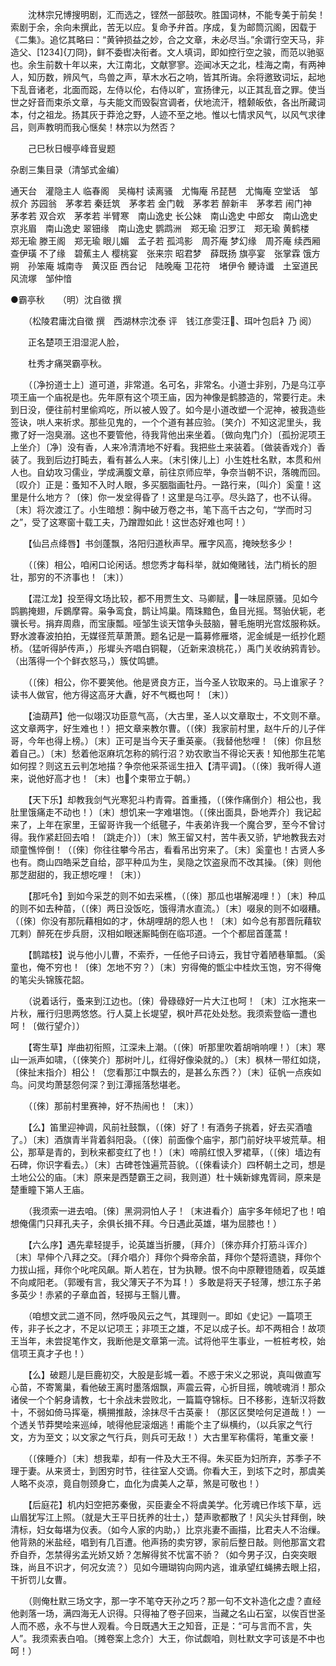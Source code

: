 <!-- { "loadSidebar": true } -->
　　沈林宗兄博搜明剧，汇而选之，铿然一部鼓吹。胜国词林，不能专美于前矣！索剧于余，余向未撰此，苦无以应。复命予弁首。序成，复为邮筒沉阁，因载于《二集》。追忆其略曰：“黄钟损益之妙，合之文章，未必尽当。”余谓行空天马，非造父、[1234]{刀冏}，鲜不委辔决衔者。文人填词，即如控行空之骏，而范以驰驱也。余生前数十年以来，大江南北，文献寥寥。迩闻冰天之北，桂海之南，有两神人，知历数，辨风气，鸟兽之声，草木水石之响，皆其所诲。余将邀致词坛，起地下乱音诸老，北面而跽，左侍以伦，右侍以旷，宣扬律元，以正其乱音之罪。使当世之好音而束杀文章，与夫能文而毁裂宫调者，伏地流汗，稽颡皈依，各出所藏词本，付之祖龙。扬其灰于莽沧之野，人迹不至之地。惟以七情求风气，以风气求律吕，则声教明而我心惬矣！林宗以为然否？ 

　　己巳秋日幔亭峰音叟题

杂剧三集目录（清邹式金编）

通天台　灌隐主人
临春阁　吴梅村
读离骚　尤悔庵
吊琵琶　尤悔庵
空堂话　邹叔介
苏园翁　茅孝若
秦廷筑　茅孝若
金门戟　茅孝若
醉新丰　茅孝若
闹门神　茅孝若
双合欢　茅孝若
半臂寒　南山逸史
长公妹　南山逸史
中郎女　南山逸史
京兆眉　南山逸史
翠钿缘　南山逸史
鹦鹉洲　郑无瑜
汨罗江　郑无瑜
黄鹤楼　郑无瑜
滕王阁　郑无瑜
眼儿媚　孟子若
孤鸿影　周芥庵
梦幻缘　周芥庵
续西厢　查伊璜
不了缘　碧蕉主人
樱桃宴　张来宗
昭君梦　薛既扬
旗亭宴　张掌霖
饿方朔　孙笨庵
城南寺　黄汉臣
西台记　陆晚庵
卫花符　堵伊令
鲠诗谶　土室道民
风流塚　邹仲愔




●霸亭秋　　（明）沈自徵 撰 

　　（松陵君庸沈自徵 撰　西湖林宗沈泰 评　钱江彦雯汪、珥叶包启衤乃 阅） 

　　正名楚项王泪湿泥人脸， 

　　杜秀才痛哭霸亭秋。 

　　（〔净扮道士上〕道可道，非常道。名可名，非常名。小道士非别，乃是乌江亭项王庙一个庙祝是也。先年原有这个项王庙，因为神像是鹤膝造的，常要行走。未到日没，便往前村里偷鸡吃，所以被人毁了。如今是小道改塑一个泥神，被我造些签诀，哄人来祈求。那些见鬼的，一个个道有甚应验。〔笑介〕不知这泥里头，我撒了好一泡臭溺。这也不要管他，待我背他出来坐着。〔做向鬼门介〕〔孤扮泥项王上坐介〕〔净〕没有香，人来冷清清地不好看。我把些土来装着。〔做装香戏介〕香装了。我到后边打盹去，看有甚么人来。〔末引倈儿上〕小生姓杜名默，本贯和州人也。自幼攻习儒业，学成满腹文章，前往京师应举，争奈当朝不识，落魄而回。〔叹介〕正是：蚤知不入时人眼，多买胭脂画牡丹。一路行来，〔叫介〕奚童！这里是什么地方？〔倈〕你一发坌得昏了！这里是乌江亭。尽头路了，也不认得。〔末〕将次渡江了。小生暗想：胸中破万卷之书，笔下高千古之句，“学而时习之”，受了这寒窗十载工夫，乃蹭蹬如此！这世态好难也呵！） 

　　【仙吕点绛唇】书剑蓬飘，洛阳归道秋声早。雁字风高，掩映愁多少！ 

　　（〔倈〕相公，咱闲口论闲话。想您秀才每科举，就如俺赌钱，法门梢长的胆壮，那穷的不济事也！〔末〕） 

　　【混江龙】投至得文场比较，都不用贾生文、马卿赋，一味屈原骚。见如今鹍鹏掩翅，斥鷃摩霄。枭争鸾食，鹊让鸠巢。隋珠黯色，鱼目光摇。驽骀伏轭，老骥长号。捐弃周鼎，而宝康瓢。哑邹生谈天馆争头鼓脑，瞽毛施明光宫炫服称妖。野水渡春波拍拍，无媒径荒草萧萧。题名记是一篇募修雁塔，泥金缄是一纸抄化题桥。（猛听得胪传声，）彤墀头齐唱白铜鞮，（近新来浪桃花，）禹门关收纳鸦青钞。（出落得一个个鲜衣怒马，）簇仗鸣镳。 

　　（〔倈〕相公，你不要笑他。他是贤良方正，当今圣人钦取来的。马上谁家子？读书人做官，他方得这高牙大纛，好不气概也呵！〔末〕） 

　　【油葫芦】他一似翊汉功臣意气高，（大古里，圣人以文章取士，不文则不章。这文章两字，好生难也！）把文章来教尔曹。（〔倈〕我家前村里，赵牛斤的儿子伴哥，今年也得上榜。）〔末〕正可是当今天子重英豪。（我替他愁哩！〔倈〕你且愁着自己。）〔末〕愁着他沤麻坑怎称的鹓行沼？劝农歌当不得论天表！知他那生花笔如何捏？则这五云判怎地描？争奈他采茶谣生扭入【清平调】。（〔倈〕我听得人道来，说他好高才也！〔末〕也个束带立于朝。） 

　　【天下乐】却教我剑气光寒犯斗杓青霄。首重搔，（〔倈作痛倒介〕相公也，我肚里饿痛走不动也！）〔末〕想饥来一字难堪饱。（〔倈出面具，卧地弄介〕我记起来了，上年在家里，王留哥许我一个纸毽子，牛表弟许我一个魔合罗，至今不曾讨得。我作紧赶回去咱！〔跳走介〕）〔末〕煞王留又村，苦牛表又骄，铲地教我去对顽童憔悴倒！（〔倈〕你往往攀今吊古，看看吊出穷来了。〔末〕奚童也！古贤人多也有。商山四皓采芝自给，邵平种瓜为生，吴隐之饮盗泉而不改其操。〔倈〕则他那芝甜甜的，我正想吃哩！〔末〕） 

　　【那吒令】到如今采芝的则不如去采樵，（〔倈〕那瓜也堪解渴哩！）〔末〕种瓜的则不如去种苗，（〔倈〕两日没饭吃，饿得清水直流。）〔末〕啜泉的则不如啜糟。（〔倈〕你没有那阮藉相如的才，休胡哩胡的怨人也！〔末〕如今总有那晋阮藉软兀剌）醉死在步兵厨，汉相如眼迷厮盹倒在临邛道。一个个都屈首蓬蒿！ 

　　【鹊踏枝】说与他小儿曹，不索乔，一任他子曰诗云，我甘守着陋巷箪瓢。（奚童也，俺不穷也！〔倈〕怎地不穷？）〔末〕穷得俺的甑尘中桂炊玉饱，穷不得俺的笔尖头锦簇花韶。 

　　（说着话行，蚤来到江边也。〔倈〕骨碌碌好一片大江也呵！〔末〕江水拖来一片秋，雁行归思两悠悠。行人莫上长堤望，枫叶芦花处处愁。我须索登临一遭也呵！〔做行望介〕） 

　　【寄生草】岸曲初衔照，江深未上潮。（〔倈〕听那里吹着胡哨响哩！）〔末〕寒山一派声如啸，（〔倈笑介〕那树叶儿，红得好像染就的。）〔末〕枫林一带红如烧，〔倈扯末指介〕相公！（您看那江中飘去的，是甚么东西？）〔末〕征帆一点疾如鸟。问灵均萧瑟怨何深？到江潭摇落愁堪老。 

　　（〔倈〕那前村里赛神，好不热闹也！〔末〕） 

　　【么】笛里迎神调，风前社鼓飘，（〔倈〕好了！有酒务子挑着，好去买酒嗑了。）〔末〕酒旗青半背着斜阳袅。（〔倈〕前面像个庙宇，那门前好块平坡荒草。相公，那草是青的，到秋来都变红了也！）〔末〕啼鹃红恨入罗裙草，（〔倈〕墙边有石碑，你识字看去。）〔末〕古碑苍蚀遍荒苔貌。（〔倈看读介〕四杯朝土之司，想是土地公公的庙。〔末〕原来是西楚霸王之祠，我则道）杜十姨新嫁鬼胥祠，原来是楚重瞳下第人王庙。 

　　（我须索一进去咱。〔倈〕黑洞洞怕人子！〔末进看介〕庙宇多年倾圯了也！咱想俺儒门只拜孔夫子，余俱长揖不拜。今日遇此英雄，堪为屈膝也！） 

　　【六么序】遇先辈轻提手，论英雄当折腰，〔拜介〕〔倈亦拜介打筋斗诨介〕〔末〕早伸个八拜之交。〔拜介唱介〕拜你个舜帝余苗，拜你个楚将遗骁，拜你个力拔山摇，拜你个叱咤风飙。斯人若在，甘为执鞭。恨不向中原鞭镫随着，叹英雄不向咸阳老。（郭暧有言，我父薄天子不为耳！）多敢是将天子轻薄，想江东子弟多英少！赤紧的子章血首，轻掷与王翳儿曹。 

　　（咱想文武二道不同，然呼吸风云之气，其理则一。即如《史记》一篇项王传，非子长之才，不足以记项王；非项王之雄，不足以成子长。却不两相合！故项王当年，未尝捉笔作文，我断他是文章第一流。试将他平生事业，一桩桩考校，始信项王真才子也！） 

　　【么】破题儿是巨鹿初交，大股是彭城一着。不惑于宋义之邪说，真叫做直写心苗，不寄篱巢，看他破王离时墨落烟飘，声震云霄，心折目摇，魄唬魂消！那众诸侯一个个躬身请教，七十余战未尝败北，一篇篇夺锦标。日不移影，连斩汉将数十，不弱如倚马挥毫，横搠推敲，涂抹尽千古英豪！（那区区樊哙何足道哉！）一个透关节莽樊哙来巡绰，唬得他屁滚烟逃！甫能个主了纵横约，（以兵家之气行文，方为至文；以文家之气行兵，则兵可无敌！）大古里军称儒将，笔重文豪！ 

　　（〔倈睡介〕〔末〕想我辈，却有一件及大王不得。朱买臣为妇所弃，苏季子不理于妻。从来贤士，到困穷时节，往往室人交谪。你看大王，到垓下之时，那虞美人略不炎凉，竟自刎颈身亡，血化为虞美人之草，煞是可敬也！） 

　　【后庭花】机内妇空把苏秦傲，买臣妻全不将虞美学。化芳魂已作垓下草，远山眉犹写江上照。（就是大王平日抚养的壮士，）楚声歌都散了！风尖头甘拜倒，映清标，妇女每堪为仪表。（如今人家的内助，）比京兆妻不画描，比君夫人不治缫。他背熟的米盐经，唱到有几百遭。他声扬的卖穷锣，家前后整日敲。则他那富文君乔自乔，怎禁得劣孟光娇又娇？怎解得贫不忧富不骄？（如今男子汉，白突突眼珠，尚且不识才，何况女流？）见如今珊瑚钩向网内逃，谁承望红蝇拂去眼上招，干折罚儿女曹。 

　　（则俺杜默三场文字，那一字不笔夺天孙之巧？那一句不文补造化之虚？直经他剥落一场，满四海无人识得。只得袖了卷子回来，当藏之名山石室，以俟百世圣人而不惑，永不与世人观看。今日既遇大王之知音，正是：“可与言而不言，失人”。我须索表白咱。〔摊卷案上念介〕大王，你试觑咱，则杜默文字可该是不中也呵！） 

